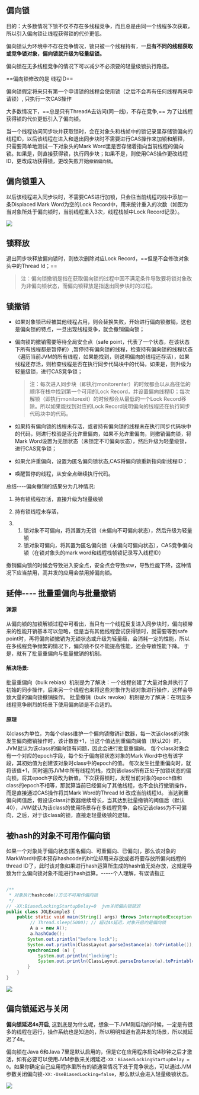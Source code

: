 ## 偏向锁

目的：大多数情况下锁不仅不存在多线程竞争，而且总是由同一个线程多次获取，所以引入偏向锁让线程获得锁的代价更低。

偏向锁认为环境中不存在竞争情况，锁只被一个线程持有，**一旦有不同的线程获取或竞争锁对象，偏向锁就升级为轻量级锁。**

偏向锁在无多线程竞争的情况下可以减少不必须要的轻量级锁执行路径。



==偏向锁修改的是 线程ID==

偏向锁假定将来只有第一个申请锁的线程会使用锁（之后不会再有任何线程再来申请锁）, 只执行一次CAS操作

大多数情况下，==总是只有ThreadA去访问(同一线)，不存在竞争,== 为了让线程获得锁的代价更低引入了偏向锁。



当一个线程访问同步块并获取锁时，会在对象头和栈帧中的锁记录里存储锁偏向的线程ID，以后该线程在进入和退出同步块时不需要进行CAS操作来加锁和解释，只需要简单地测试一下对象头的Mark Word里是否存储着指向当前线程的偏向锁。如果是，则直接获得锁，执行同步块；如果不是，则使用CAS操作更改线程ID，更改成功获得锁，更改失败开始`撤销偏向锁`。



## 偏向锁重入

以后该线程进入同步块时，不需要CAS进行加锁，只会往当前线程的栈中添加一条Displaced Mark Word为空的Lock Record中，用来统计重入的次数（如图为当对象所处于偏向锁时，当前线程重入3次，线程栈帧中Lock Record记录）。

![](https://youpaiyun.zongqilive.cn/image/20200711170825.png)

## 锁释放

退出同步块释放偏向锁时，则依次删除对应Lock Record，==但是不会修改对象头中的Thread Id；==

> 注：偏向锁撤销是指在获取偏向锁的过程中因不满足条件导致要将锁对象改为非偏向锁状态，而偏向锁释放是指退出同步块时的过程。





## 锁撤销

- 如果对象锁已经被其他线程占用，则会替换失败，开始进行偏向锁撤销，这也是偏向锁的特点，一旦出现线程竞争，就会撤销偏向锁；

- 偏向锁的撤销需要等待全局安全点（safe point，代表了一个状态，在该状态下所有线程都是暂停的）,暂停持有偏向锁的线程，检查持有偏向锁的线程状态（遍历当前JVM的所有线程，如果能找到，则说明偏向的线程还存活），如果线程还存活，则检查线程是否在执行同步代码块中的代码，如果是，则升级为轻量级锁，进行CAS竞争锁；

  >注：每次进入同步块（即执行monitorenter）的时候都会以从高往低的顺序在栈中找到第一个可用的Lock Record，并设置偏向线程ID；每次解锁（即执行monitorexit）的时候都会从最低的一个Lock Record移除。所以如果能找到对应的Lock Record说明偏向的线程还在执行同步代码块中的代码。

- 如果持有偏向锁的线程未存活，或者持有偏向锁的线程未在执行同步代码块中的代码，则进行校验是否允许重偏向，如果不允许重偏向，则撤销偏向锁，将Mark Word设置为无锁状态（未锁定不可偏向状态），然后升级为轻量级锁，进行CAS竞争锁；
- 如果允许重偏向，设置为匿名偏向锁状态,CAS将偏向锁重新指向新线程ID；
- 唤醒暂停的线程，从安全点继续执行代码。



总结----偏向撤销的结果分为几种情况:

1. 持有锁线程存活，直接升级为轻量级锁

2. 持有锁线程未存活，

3. 1. 锁对象不可偏向，将其置为无锁（未偏向不可偏向状态），然后升级为轻量锁
   2. 锁对象可偏向，将其置为匿名偏向锁（未偏向可偏向状态），CAS竞争偏向锁（在锁对象头的mark word和线程栈帧锁记录写入线程ID）



撤销偏向锁的时候会导致进入安全点，安全点会导致stw，导致性能下降，这种情况下应当禁用，高并发的应用会禁用掉偏向锁。



## 延伸---- 批量重偏向与批量撤销

#### 渊源

从偏向锁的加锁解锁过程中可看出，当只有一个线程反复进入同步块时，偏向锁带来的性能开销基本可以忽略，但是当有其他线程尝试获得锁时，就需要等到safe point时，再将偏向锁撤销为无锁状态或升级为轻量级，会消耗一定的性能，所以在多线程竞争频繁的情况下，偏向锁不仅不能提高性能，还会导致性能下降。
于是，就有了批量重偏向与批量撤销的机制。



#### 解决场景:

批量重偏向（bulk rebias）机制是为了解决：一个线程创建了大量对象并执行了初始的同步操作，后来另一个线程也来将这些对象作为锁对象进行操作，这样会导致大量的偏向锁撤销操作。
批量撤销（bulk revoke）机制是为了解决：在明显多线程竞争剧烈的场景下使用偏向锁是不合适的。





#### 原理

以class为单位，为每个class维护一个偏向锁撤销计数器，每一次该class的对象发生偏向撤销操作时，该计数器+1，当这个值达到重偏向阈值（默认20）时，JVM就认为该class的偏向锁有问题，因此会进行批量重偏向。
每个class对象会有一个对应的epoch字段，每个处于偏向锁状态对象的Mark Word中也有该字段，其初始值为创建该对象时class中的epoch的值。
每次发生批量重偏向时，就将该值+1，同时遍历JVM中所有线程的栈，找到该class所有正处于加锁状态的偏向锁，将其epoch字段改为新值。下次获得锁时，发现当前对象的epoch值和class的epoch不相等，那就算当前已经偏向了其他线程，也不会执行撤销操作，而是直接通过CAS操作将其Mark Word的Thread Id 改成当前线程Id。
当达到重偏向阈值后，假设该class计数器继续增长，当其达到批量撤销的阈值后（默认40），JVM就认为该class的使用场景存在多线程竞争，会标记该class为不可偏向，之后，对于该class的锁，直接走轻量级锁的逻辑。





## 被hash的对象不可用作偏向锁



如果一个对象处于偏向状态(匿名偏向、可重偏向、已偏向)，那么该对象的MarkWord中原本预存hashcode的bit位却用来存放或者将要存放所偏向线程的thread ID了，此时该对象如果进行hash运算所生成的hash值无处存放，这就是导致为什么偏向锁对象不能进行hash运算。-----个人理解，有误请指正



```java

/**
 * 对象执行hashcode()方法不可用作偏向锁
 */
// -XX:BiasedLockingStartupDelay=0  jvm关闭偏向锁延迟
public class JOLExample3 {
    public static void main(String[] args) throws InterruptedException {
         // Thread.sleep(5000); // 超过4s延迟，对象开启的是偏向锁
         A a = new A();
         a.hashCode();
        System.out.println("before lock");
        System.out.println(ClassLayout.parseInstance(a).toPrintable());
        synchronized (a) {
            System.out.println("locking");
            System.out.println(ClassLayout.parseInstance(a).toPrintable());
        }
    }
}
```

![](https://youpaiyun.zongqilive.cn/image/20200711192949.png)



## 偏向锁延迟与关闭

**偏向锁延迟4s开启**, 这到底是为什么呢，想象一下JVM刚启动的时候，一定是有很多的线程在运行，操作系统也是知道的，所以明明知道有高并发的场景，所以就延迟了4s。



偏向锁在Java 6和Java 7里是默认启用的，但是它在应用程序启动4秒钟之后才激活，如有必要可以使用JVM参数来关闭延迟`-XX：BiasedLockingStartupDelay = 0`。如果你确定自己应用程序里所有的锁通常情况下处于竞争状态，可以通过JVM参数关闭偏向锁`-XX:-UseBiasedLocking=false`，那么默认会进入轻量级锁状态。





![](https://youpaiyun.zongqilive.cn/image/20200710154210.png)